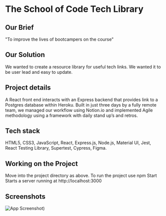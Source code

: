 
# The School of Code Tech Library

## Our Brief
"To improve the lives of bootcampers on the course"

## Our Solution
We wanted to create a resource library for useful tech links. We wanted it to be user lead and easy to update.

## Project details
A React front end interacts with an Express backend that provides link to a Postgres database within Heroku.
Built in just three days by a fully remote team, we managed our workflow using Notion.io and implemented Agile methodology using a framework with  daily stand up’s and retros.
## Tech stack
HTML5, CSS3, JavaScript, React, Express.js, Node.js, Material UI, Jest, React Testing Library, Supertest, Cypress, Figma. 

## Working on the Project
Move into the project directory as above.
To run the project use npm Start
Starts a server running at http://localhost:3000


## Screenshots

![App Screenshot](https://github.com/SchoolOfCode/w9_frontend-project-team-is-undefined/blob/8bbec227a69680af80cbe8bb00bcf163f61e68c6/screenshots/Screenshot1.JPG))

